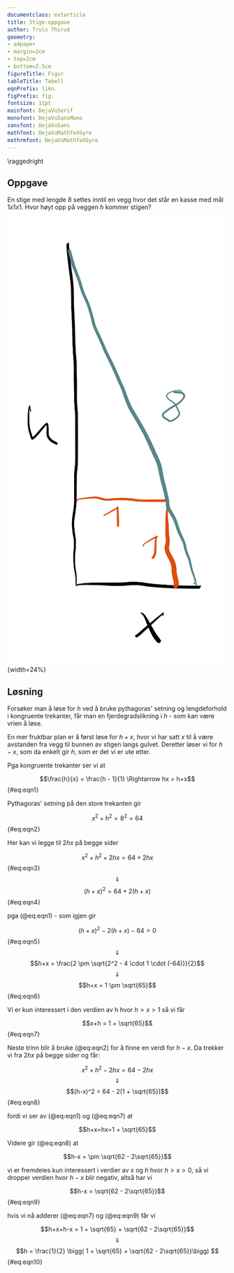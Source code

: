 ```yaml
---
documentclass: extarticle
title: Stige-oppgave
author: Truls Thirud
geometry: 
- a4paper
- margin=2cm
- top=2cm
- bottom=2.5cm
figureTitle: Figur
tableTitle: Tabell
eqnPrefix: likn.
figPrefix: fig.
fontsize: 11pt
mainfont: DejaVuSerif
monofont: DejaVuSansMono
sansfont: DejaVuSans
mathfont: DejaVuMathTeXGyre
mathrmfont: DejaVuMathTeXGyre
---
```

\raggedright

## Oppgave

En stige med lengde $8$ settes inntil en vegg hvor det står en kasse med mål $1 x 1 x 1$. Hvor høyt opp på veggen $h$ kommer stigen?

![Stige mot vegg inntil en kasse](stige8-3.png){width=24%}

## Løsning

Forsøker man å løse for $h$ ved å bruke pythagoras' setning og lengdeforhold i kongruente trekanter, får man en fjerdegradslikning i $h$ - som kan være vrien å løse.

En mer fruktbar plan er å først løse for $h + x$, hvor vi har satt $x$ til å være avstanden fra vegg til bunnen av stigen langs gulvet. Deretter løser vi for $h - x$, som da enkelt gir $h$, som er det vi er ute etter.

Pga kongruente trekanter ser vi at

$$\frac{h}{x} = \frac{h - 1}{1} \Rightarrow hx = h+x$$ {#eq:eqn1}

Pythagoras' setning på den store trekanten gir

$$x^2 + h^2 = 8^2 = 64$$ {#eq:eqn2}

Her kan vi legge til $2hx$ på begge sider

$$x^2 + h^2 + 2hx = 64 + 2hx$$ {#eq:eqn3}
$$\Downarrow$$
$$(h+x)^2 = 64 + 2(h+x)$$ {#eq:eqn4}

pga (@eq:eqn1) - som igjen gir

$$(h+x)^2 - 2(h+x)- 64 = 0$$ {#eq:eqn5}
$$\Downarrow$$
$$h+x = \frac{2 \pm \sqrt{2^2 - 4 \cdot 1 \cdot (-64)}}{2}$$
$$\Downarrow$$
$$h+x = 1 \pm \sqrt{65}$$ {#eq:eqn6}

Vi er kun interessert i den verdien av h hvor $h>x>1$ så vi får

$$x+h = 1 + \sqrt{65}$$ {#eq:eqn7}

Neste trinn blir å bruke (@eq:eqn2) for å finne en verdi for $h-x$. Da trekker vi fra $2hx$ på begge sider og får:

$$x^2 + h^2 - 2hx = 64 - 2hx$$
$$\Downarrow$$
$$(h-x)^2 = 64 - 2(1 + \sqrt{65})$$ {#eq:eqn8}

fordi vi ser av (@eq:eqn1) og (@eq:eqn7) at

$$h+x=hx=1 + \sqrt{65}$$

Videre gir (@eq:eqn8) at

$$h-x = \pm \sqrt{62 - 2\sqrt{65}}$$

vi er fremdeles kun interessert i verdier av $x$ og $h$ hvor $h>x>0$, så vi dropper verdien 
hvor $h-x$ blir negativ, altså har vi

$$h-x = \sqrt{62 - 2\sqrt{65}}$$ {#eq:eqn9}

hvis vi nå adderer (@eq:eqn7) og (@eq:eqn9) får vi

$$h+x+h-x = 1 + \sqrt{65} + \sqrt{62 - 2\sqrt{65}}$$
$$\Downarrow$$
$$h = \frac{1}{2} \bigg( 1 + \sqrt{65} + \sqrt{62 - 2\sqrt{65}}\bigg) $$ {#eq:eqn10}
